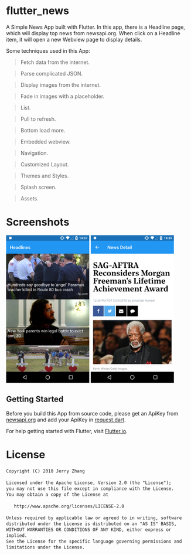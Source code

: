 # flutter_news

A Simple News App built with Flutter. In this app, there is a Headline page, which will display top news from newsapi.org. 
When click on a Headline item, it will open a new Webview page to display details.

Some techniques used in this App:

> Fetch data from the internet.

> Parse complicated JSON.

> Display images from the internet.

> Fade in images with a placeholder.

> List.

> Pull to refresh.

> Bottom load more.

> Embedded webview.

> Navigation.

> Customized Layout.

> Themes and Styles.

> Splash screen.

> Assets.

# Screenshots

<img src="screenshot/screenshot_headlines.png" width="45%" height="45%" />    <img src="screenshot/screenshot_detail.png" width="45%" height="45%" />

## Getting Started

Before you build this App from source code, please get an ApiKey from [newsapi.org](https://newsapi.org)
and add your ApiKey in [request.dart](lib/request/request.dart). 

For help getting started with Flutter, visit
[Flutter.io](https://flutter.io/).

# License

    Copyright (C) 2018 Jerry Zhang

    Licensed under the Apache License, Version 2.0 (the "License");
    you may not use this file except in compliance with the License.
    You may obtain a copy of the License at

       http://www.apache.org/licenses/LICENSE-2.0

    Unless required by applicable law or agreed to in writing, software
    distributed under the License is distributed on an "AS IS" BASIS,
    WITHOUT WARRANTIES OR CONDITIONS OF ANY KIND, either express or implied.
    See the License for the specific language governing permissions and
    limitations under the License.
